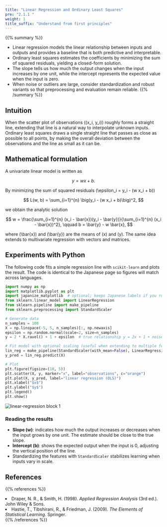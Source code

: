 ```yaml
---
title: "Linear Regression and Ordinary Least Squares"
pre: "2.1.1 "
weight: 1
title_suffix: "Understand from first principles"
---
```


{{% summary %}}
- Linear regression models the linear relationship between inputs and outputs and provides a baseline that is both predictive and interpretable.
- Ordinary least squares estimates the coefficients by minimizing the sum of squared residuals, yielding a closed-form solution.
- The slope tells us how much the output changes when the input increases by one unit, while the intercept represents the expected value when the input is zero.
- When noise or outliers are large, consider standardization and robust variants so that preprocessing and evaluation remain reliable.
{{% /summary %}}

## Intuition
When the scatter plot of observations \((x_i, y_i)\) roughly forms a straight line, extending that line is a natural way to interpolate unknown inputs. Ordinary least squares draws a single straight line that passes as close as possible to all points, by making the overall deviation between the observations and the line as small as it can be.

## Mathematical formulation
A univariate linear model is written as

$$
y = w x + b.
$$

By minimizing the sum of squared residuals \(\epsilon_i = y_i - (w x_i + b)\)

$$
L(w, b) = \sum_{i=1}^{n} \big(y_i - (w x_i + b)\big)^2,
$$

we obtain the analytic solution

$$
w = \frac{\sum_{i=1}^{n} (x_i - \bar{x})(y_i - \bar{y})}{\sum_{i=1}^{n} (x_i - \bar{x})^2}, \qquad b = \bar{y} - w \bar{x},
$$

where \(\bar{x}\) and \(\bar{y}\) are the means of \(x\) and \(y\). The same idea extends to multivariate regression with vectors and matrices.

## Experiments with Python
The following code fits a simple regression line with `scikit-learn` and plots the result. The code is identical to the Japanese page so figures will match across languages.

```python
import numpy as np
import matplotlib.pyplot as plt
import japanize_matplotlib  # optional; keeps Japanese labels if you run the notebook
from sklearn.linear_model import LinearRegression
from sklearn.pipeline import make_pipeline
from sklearn.preprocessing import StandardScaler

# Generate data
n_samples = 100
X = np.linspace(-5, 5, n_samples)[:, np.newaxis]
epsilon = np.random.normal(scale=2, size=n_samples)
y = 2 * X.ravel() + 1 + epsilon  # true relationship y = 2x + 1 + noise

# Fit model with optional scaling (useful when extending to multiple features)
lin_reg = make_pipeline(StandardScaler(with_mean=False), LinearRegression()).fit(X, y)
y_pred = lin_reg.predict(X)

# Plot
plt.figure(figsize=(10, 5))
plt.scatter(X, y, marker="x", label="observations", c="orange")
plt.plot(X, y_pred, label="linear regression (OLS)")
plt.xlabel("$x$")
plt.ylabel("$y$")
plt.legend()
plt.show()
```

![linear-regression block 1](/images/basic/regression/linear-regression_block01.svg)

### Reading the results
- **Slope \(w\)**: indicates how much the output increases or decreases when the input grows by one unit. The estimate should be close to the true slope.
- **Intercept \(b\)**: shows the expected output when the input is 0, adjusting the vertical position of the line.
- Standardizing the features with `StandardScaler` stabilizes learning when inputs vary in scale.

## References
{{% references %}}
<li>Draper, N. R., &amp; Smith, H. (1998). <i>Applied Regression Analysis</i> (3rd ed.). John Wiley &amp; Sons.</li>
<li>Hastie, T., Tibshirani, R., &amp; Friedman, J. (2009). <i>The Elements of Statistical Learning</i>. Springer.</li>
{{% /references %}}
